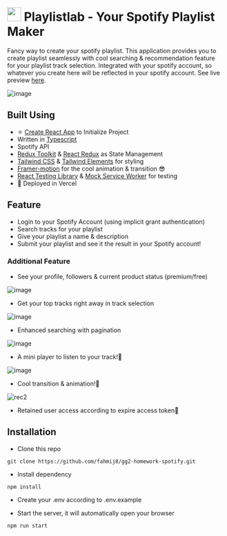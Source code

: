 # <img src="./public/favicon.ico" width="32"/> Playlistlab - Your Spotify Playlist Maker

Fancy way to create your spotify playlist. This application provides you to create playlist seamlessly with cool searching & recommendation feature for your playlist track selection. Integrated with your spotify account, so whatever you create here will be reflected in your spotify account. See live preview [here](https://gg2-homework-spotify.vercel.app/).

![image](https://user-images.githubusercontent.com/58651943/164752963-ac540427-40b9-46dc-a232-20d6fa41bf93.png)

## Built Using

- ⚛️ [Create React App](https://create-react-app.dev/) to Initialize Project
- Written in [Typescript](https://www.typescriptlang.org/)
- Spotify API
- [Redux Toolkit](https://redux-toolkit.js.org/) & [React Redux](https://react-redux.js.org/) as State Management
- [Tailwind CSS](https://tailwindcss.com/) & [Tailwind Elements](https://tailwind-elements.com/) for styling
- [Framer-motion](https://www.framer.com/motion/) for the cool animation & transition 😎
- [React Testing Library](https://testing-library.com/) & [Mock Service Worker](https://mswjs.io/) for testing
- 🚀 Deployed in Vercel

## Feature

- Login to your Spotify Account (using implicit grant authentication)
- Search tracks for your playlist
- Give your playlist a name & description
- Submit your playlist and see it the result in your Spotify account!

### Additional Feature

- See your profile, followers & current product status (premium/free)

![image](https://user-images.githubusercontent.com/58651943/164756508-7a6ec522-a7e2-42a3-8a5f-a605afc2668a.png)

- Get your top tracks right away in track selection

![image](https://user-images.githubusercontent.com/58651943/164756692-a3fda05f-93b2-4e12-846e-0e5de82a5ad8.png)

- Enhanced searching with pagination

![image](https://user-images.githubusercontent.com/58651943/164756790-7369f55f-3f16-439a-b402-a25bf5510cb6.png)

- A mini player to listen to your track!🌟

![image](https://user-images.githubusercontent.com/58651943/164756876-e72c0ed0-d1a4-4b2e-8aa9-ccd6e3b5e67e.png)

- Cool transition & animation!🎉

![rec2](https://user-images.githubusercontent.com/58651943/164757536-ac35dab9-79de-44b4-bf98-0c6034af91c6.gif)

- Retained user access according to expire access token🎊

## Installation

- Clone this repo

```
git clone https://github.com/fahmij8/gg2-homework-spotify.git
```

- Install dependency

```
npm install
```

- Create your .env according to .env.example

- Start the server, it will automatically open your browser

```
npm run start
```
